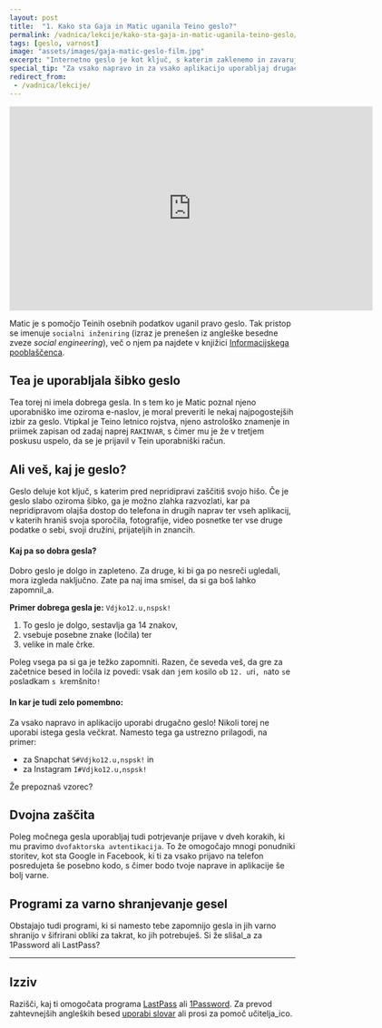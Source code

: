 ```yaml
---
layout: post
title:  "1. Kako sta Gaja in Matic uganila Teino geslo?"
permalink: /vadnica/lekcije/kako-sta-gaja-in-matic-uganila-teino-geslo/
tags: [geslo, varnost]
image: "assets/images/gaja-matic-geslo-film.jpg"
excerpt: "Internetno geslo je kot ključ, s katerim zaklenemo in zavarujemo svoje stvari. Če je geslo šibko, ga nepridipravi zlahka razvozlajo!"
special_tip: "Za vsako napravo in za vsako aplikacijo uporabljaj drugačno geslo!"
redirect_from:
 - /vadnica/lekcije/
---
```


<div class="embed-responsive embed-responsive-16by9 mb-5">
<iframe src="https://player.vimeo.com/video/283020128" width="640" height="360" frameborder="0" allowfullscreen></iframe></div>

Matic je s pomočjo Teinih osebnih podatkov uganil pravo geslo. Tak pristop se imenuje `socialni inženiring` (izraz je prenešen iz angleške besedne zveze *social engineering*), več o njem pa najdete v knjižici <a href="https://www.ip-rs.si/fileadmin/user_upload/Pdf/smernice/socialni-inzeniring-in-kako-se-pred-njim-ubraniti.pdf" target="blank">Informacijskega pooblaščenca</a>.

## Tea je uporabljala šibko geslo
Tea torej ni imela dobrega gesla. In s tem ko je Matic poznal njeno uporabniško ime oziroma e-naslov, je moral preveriti le nekaj najpogostejših izbir za geslo. Vtipkal je Teino letnico rojstva, njeno astrološko znamenje in priimek zapisan od zadaj naprej `RAKINVAR`, s čimer mu je že v tretjem poskusu uspelo, da se je prijavil v Tein uporabniški račun.

## Ali veš, kaj je geslo?
Geslo deluje kot ključ, s katerim pred nepridipravi zaščitiš svojo hišo. Če je geslo slabo oziroma šibko, ga je možno zlahka razvozlati, kar pa nepridipravom olajša dostop do telefona in drugih naprav ter vseh aplikacij, v katerih hraniš svoja sporočila, fotografije, video posnetke ter vse druge podatke o sebi, svoji družini, prijateljih in znancih.

#### Kaj pa so dobra gesla?
Dobro geslo je dolgo in zapleteno. Za druge, ki bi ga po nesreči ugledali, mora izgleda naključno. Zate pa naj ima smisel, da si ga boš lahko zapomnil_a.

**Primer dobrega gesla je:** `Vdjko12.u,nspsk!` 
1. To geslo je dolgo, sestavlja ga 14 znakov, 
2. vsebuje posebne znake (ločila) ter 
3. velike in male črke. 

Poleg vsega pa si ga je težko zapomniti. Razen, če seveda veš, da gre za začetnice besed in ločila iz povedi: `V`sak `d`an `j`em `k`osilo `o`b `12. u`ri`, n`ato `s`e `p`osladkam `s k`remšnito`!`

#### In kar je tudi zelo pomembno: 
Za vsako napravo in aplikacijo uporabi drugačno geslo! Nikoli torej ne uporabi istega gesla večkrat. Namesto tega ga ustrezno prilagodi, na primer:
* za Snapchat `S#Vdjko12.u,nspsk!` in 
* za Instagram `I#Vdjko12.u,nspsk!` 

Že prepoznaš vzorec?

## Dvojna zaščita
Poleg močnega gesla uporabljaj tudi potrjevanje prijave v dveh korakih, ki mu pravimo `dvofaktorska avtentikacija`. To že omogočajo mnogi ponudniki storitev, kot sta Google in Facebook, ki ti za vsako prijavo na telefon posredujeta še posebno kodo, s čimer bodo tvoje naprave in aplikacije še bolj varne.

## Programi za varno shranjevanje gesel
Obstajajo tudi programi, ki si namesto tebe zapomnijo gesla in jih varno shranijo v šifrirani obliki za takrat, ko jih potrebuješ. Si že slišal_a za 1Password ali LastPass?


---
## Izziv 
Razišči, kaj ti omogočata programa <a href="https://www.lastpass.com/" target="blank">LastPass</a> ali <a href="https://1password.com/" target="blank">1Password</a>. Za prevod zahtevnejših angleških besed <a href="https://sl.pons.com/prevod/sloven%C5%A1%C4%8Dina-angle%C5%A1%C4%8Dina" target="blank">uporabi slovar</a> ali prosi za pomoč učitelja_ico.
